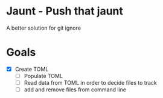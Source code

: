 # Jaunt - Push that jaunt
A better solution for git ignore

# Goals
* [X] Create TOML
	- [ ] Populate TOML
	- [ ] Read data from TOML in order to decide files to track
	- [ ] add and remove files from command line